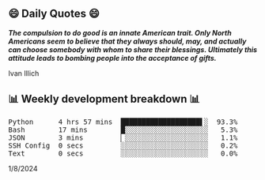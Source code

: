 ## 😄 Daily Quotes 😄

_**The compulsion to do good is an innate American trait. Only North Americans seem to believe that they always should, may, and actually can choose somebody with whom to share their blessings. Ultimately this attitude leads to bombing people into the acceptance of gifts.**_

Ivan Illich



## 📊 Weekly development breakdown 📊

<pre>Python      4 hrs 57 mins  ███████████████████▌░  93.3%
Bash        17 mins        █░░░░░░░░░░░░░░░░░░░░   5.3%
JSON        3 mins         ▏░░░░░░░░░░░░░░░░░░░░   1.1%
SSH Config  0 secs         ░░░░░░░░░░░░░░░░░░░░░   0.2%
Text        0 secs         ░░░░░░░░░░░░░░░░░░░░░   0.0%</pre>

1/8/2024